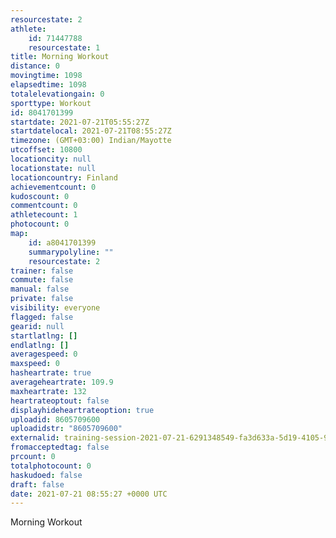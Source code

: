```yaml
---
resourcestate: 2
athlete:
    id: 71447788
    resourcestate: 1
title: Morning Workout
distance: 0
movingtime: 1098
elapsedtime: 1098
totalelevationgain: 0
sporttype: Workout
id: 8041701399
startdate: 2021-07-21T05:55:27Z
startdatelocal: 2021-07-21T08:55:27Z
timezone: (GMT+03:00) Indian/Mayotte
utcoffset: 10800
locationcity: null
locationstate: null
locationcountry: Finland
achievementcount: 0
kudoscount: 0
commentcount: 0
athletecount: 1
photocount: 0
map:
    id: a8041701399
    summarypolyline: ""
    resourcestate: 2
trainer: false
commute: false
manual: false
private: false
visibility: everyone
flagged: false
gearid: null
startlatlng: []
endlatlng: []
averagespeed: 0
maxspeed: 0
hasheartrate: true
averageheartrate: 109.9
maxheartrate: 132
heartrateoptout: false
displayhideheartrateoption: true
uploadid: 8605709600
uploadidstr: "8605709600"
externalid: training-session-2021-07-21-6291348549-fa3d633a-5d19-4105-9aaa-5e88a6f51ba0.fit
fromacceptedtag: false
prcount: 0
totalphotocount: 0
haskudoed: false
draft: false
date: 2021-07-21 08:55:27 +0000 UTC
---
```

Morning Workout